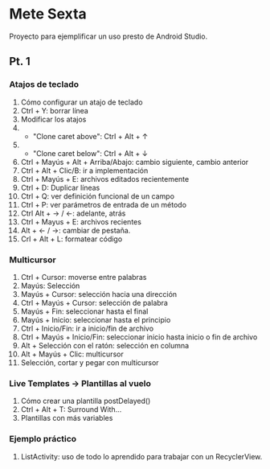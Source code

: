 # Mete Sexta
Proyecto para ejemplificar un uso presto de Android Studio.

## Pt. 1

### Atajos de teclado	
	
1. Cómo configurar un atajo de teclado
1. Ctrl + Y: borrar línea
1. Modificar los atajos
1.  - "Clone caret above": Ctrl + Alt + ↑
1.  - "Clone caret below": Ctrl + Alt + ↓
1. Ctrl + Mayús + Alt + Arriba/Abajo: cambio siguiente, cambio anterior
1. Ctrl + Alt + Clic/B: ir a implementación
1. Ctrl + Mayús + E: archivos editados recientemente
1. Ctrl + D: Duplicar líneas
1. Ctrl + Q: ver definición funcional de un campo
1. Ctrl + P: ver parámetros de entrada de un método
1. Ctrl Alt + → / ←: adelante, atrás
1. Ctrl + Mayus + E: archivos recientes
1. Alt + ← / →: cambiar de pestaña.
1. Crl + Alt + L: formatear código


### Multicursor

1. Ctrl + Cursor: moverse entre palabras
1. Mayús: Selección
1. Mayús + Cursor: selección hacia una dirección
1. Ctrl + Mayús + Cursor: selección de palabra
1. Mayús + Fin: seleccionar hasta el final
1. Mayús + Inicio: seleccionar hasta el principio
1. Ctrl + Inicio/Fin: ir a inicio/fin de archivo
1. Ctrl + Mayús + Inicio/Fin: seleccionar inicio hasta inicio o fin de archivo
1. Alt + Selección con el ratón: selección en columna
1. Alt + Mayús + Clic: multicursor
1. Selección, cortar y pegar con multicursor

	
### Live Templates -> Plantillas al vuelo

1. Cómo crear una plantilla postDelayed()
1. Ctrl + Alt + T: Surround With...
1. Plantillas con más variables

### Ejemplo práctico
	
1. ListActivity: uso de todo lo aprendido para trabajar con un RecyclerView.
